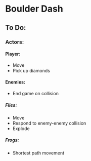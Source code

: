 # Boulder Dash

## To Do: 

### Actors:

#### Player:
- Move
- Pick up diamonds

#### Enemies:
- End game on collision

##### Flies:
- Move
- Respond to enemy-enemy collision
- Explode

##### Frogs:
- Shortest path movement
